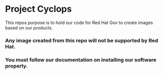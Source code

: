 # Project Cyclops

This repos purpose is to hold our code for Red Hat Gov to create images based on our products. 


### Any image created from this repo will not be supported by Red Hat. 
### You must follow our documentation on installing our software properly. 
